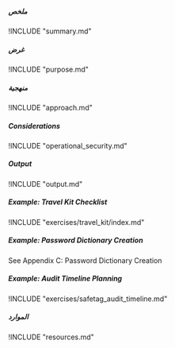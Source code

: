 
##### ملخص

!INCLUDE "summary.md"

##### غرض

!INCLUDE "purpose.md"

##### منهجية

!INCLUDE "approach.md"

##### Considerations

!INCLUDE "operational_security.md"

##### Output

!INCLUDE "output.md"

##### Example: Travel Kit Checklist

!INCLUDE "exercises/travel_kit/index.md"

##### Example: Password Dictionary Creation

See Appendix C: Password Dictionary Creation

##### Example: Audit Timeline Planning

!INCLUDE "exercises/safetag_audit_timeline.md"

##### الموارد

!INCLUDE "resources.md"

